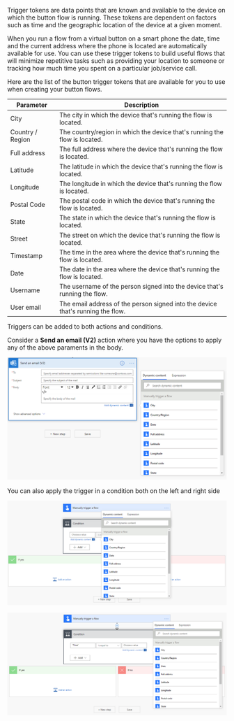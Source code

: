 Trigger tokens are data points that are known and available to the
device on which the button flow is running. These tokens are dependent
on factors such as time and the geographic location of the device at a
given moment.

When you run a flow from a virtual button on a smart phone the date,
time and the current address where the phone is located are
automatically available for use. You can use these trigger tokens to
build useful flows that will minimize repetitive tasks such as providing
your location to someone or tracking how much time you spent on a
particular job/service call.

Here are the list of the button trigger tokens that are available for
you to use when creating your button flows.

| Parameter        | Description                                                                     |
|------------------|---------------------------------------------------------------------------------|
| City             | The city in which the device that's running the flow is located.                |
| Country / Region | The country/region in which the device that's running the flow is located.      |
| Full address     | The full address where the device that's running the flow is located.           |
| Latitude         | The latitude in which the device that's running the flow is located.            |
| Longitude        | The longitude in which the device that's running the flow is located.           |
| Postal Code      | The postal code in which the device that's running the flow is located.         |
| State            | The state in which the device that's running the flow is located.               |
| Street           | The street on which the device that's running the flow is located.              |
| Timestamp        | The time in the area where the device that's running the flow is located.       |
| Date             | The date in the area where the device that's running the flow is located.       |
| Username         | The username of the person signed into the device that's running the flow.      |
| User email       | The email address of the person signed into the device that's running the flow. |

Triggers can be added to both actions and conditions.

Consider a **Send an email (V2)** action where you have the options to
apply any of the above paraments in the body.

![Send email action](../media/send-email-action.png)

You can also apply the trigger in a condition both on the left and right
side

![Left side trigger condition](../media/left-side-trigger-condition.png)

![Right side trigger condition](../media/right-side-trigger-condition.png)
